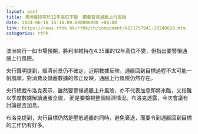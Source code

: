 ```yaml
---
layout: post
title: 澳洲維持率於12年高位不變　籲要警愓通脹上行風險
date: 2024-06-18 15:18:09.000000000 +08:00
link: https://news.rthk.hk/rthk/ch/component/k2/1757941-20240618.htm
categories: rthk
---
```


澳洲央行一如市場預期，將利率維持在4.35厘的12年高位不變，但指出要警愓通脹上行風險。

央行聲明提到，經濟前景仍不確定，近期數據反映，通脹回到目標過程不太可能一帆風順，對消費及儲蓄數據的修正反映，通脹上行風險仍然存在。

央行總裁布洛克表示，雖然要警愓通脹上升風險，亦不代表加息即將來臨，又指難以季度數據解讀通脹全貌， 而是要檢視整個經濟情況。布洛克透露，今次會議有討論是否加息。

布洛克提到，央行目標仍然是壓低通脹的同時，避免衰退，而要令到通脹回到目標的工作仍有好多。
